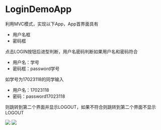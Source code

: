 # LoginDemoApp

利用MVC模式，实现以下App，App首界面具有

* 用户名框
* 密码框

点击LOGIN按钮后进型判断，用户名密码判断如果用户名和密码符合

* 用户名：学号
* 密码框：password学号

如学号为17023118的同学输入

* 用户名：17023118
* 密码：password17023118

则跳转到第二个界面并显示LOGOUT，如果不符合则跳转到第二个界面不显示LOGOUT

<img src="https://github.com/frtmobileapp/LoginDemoApp/blob/master/Login_1.png?raw=true" />

<img src="https://github.com/frtmobileapp/LoginDemoApp/blob/master/Login_2.png?raw=true" />

